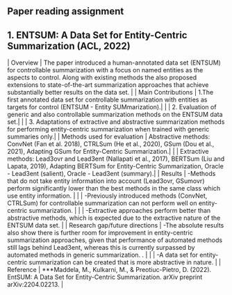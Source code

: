 ## Paper reading assignment
## 1. ENTSUM: A Data Set for Entity-Centric Summarization (ACL, 2022)

| Overview  | The paper introduced a human-annotated data set (ENTSUM) for controllable summarization with a focus on named entities as the aspects to control. Along      with existing methods the also proposed extensions to state-of-the-art summarization approaches that achieve substantially better results on the data set. |
| Main Contributions  | 1.The first annotated data set for controllable summarization with entities as targets for control (ENTSUM - Entity SUMmarization).|
|                     | 2. Evaluation of generic and also controllable summarization methods on the ENTSUM data set.|
|                     | 3. Adaptations of extractive and abstractive summarization methods for performing entity-centric summarization when trained with generic summaries only.|
| Methods used for evaluation  | Abstractive methods: ConvNet (Fan et al. 2018), CTRLSum (He et al., 2020), GSum (Dou et al., 2021), Adapting GSum for Entity-Centric Summarization.|
|                              | Extractive methods: Lead3ovr and Lead3ent (Nallapati et al., 2017), BERTSum (Liu and Lapata, 2019), Adapting BERTSum for Entity-Centric Summarization, Oracle - Lead3ent (salient), Oracle - Lead3ent (summary).|
| Results  | -Methods that do not take entity information into account (Lead3ovr, GSumovr) perform significantly lower than the best methods in the same class which use entity information. |
|          | -Previously introduced methods (ConvNet, CTRLSum) for controllable summarization can not perform well on entity-centric summarization. |
|          | -Extractive approaches perform better than abstractive methods, which is expected due to the extractive nature of the ENTSUM data set. |
| Research gap/future directions  | -The absolute results also show there is further room for improvement in entity-centric summarization approaches, given that performance of automated methods still lags behind Lead3ent, whereas this is currently surpassed by automated methods in generic summarization. . |
|                                 | -A data set for entity-centric summarization can be created that is more abstractive in nature. |
| Reference  | ***Maddela, M., Kulkarni, M., & Preotiuc-Pietro, D. (2022). EntSUM: A Data Set for Entity-Centric Summarization. arXiv preprint arXiv:2204.02213. |
